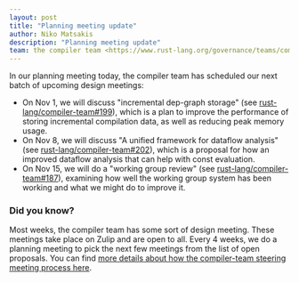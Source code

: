 ```yaml
---
layout: post
title: "Planning meeting update"
author: Niko Matsakis
description: "Planning meeting update"
team: the compiler team <https://www.rust-lang.org/governance/teams/compiler>
---
```


In our planning meeting today, the compiler team has scheduled our
next batch of upcoming design meetings:

* On Nov 1, we will discuss "incremental dep-graph storage" (see
  [rust-lang/compiler-team#199]), which is a plan to improve the
  performance of storing incremental compilation data, as well as
  reducing peak memory usage.
* On Nov 8, we will discuss "A unified framework for dataflow
  analysis" (see [rust-lang/compiler-team#202]), which is a proposal
  for how an improved dataflow analysis that can help with const
  evaluation.
* On Nov 15, we will do a "working group review" (see
  [rust-lang/compiler-team#187]), examining how well the working group
  system has been working and what we might do to improve it.

[rust-lang/compiler-team#202]: https://github.com/rust-lang/compiler-team/issues/202
[rust-lang/compiler-team#199]: https://github.com/rust-lang/compiler-team/issues/199
[rust-lang/compiler-team#187]: https://github.com/rust-lang/compiler-team/issues/187

### Did you know?

Most weeks, the compiler team has some sort of design meeting. These
meetings take place on Zulip and are open to all. Every 4 weeks, we do
a planning meeting to pick the next few meetings from the list of open
proposals. You can find [more details about how the compiler-team
steering meeting process here][details].

[details]: https://rust-lang.github.io/compiler-team/about/steering-meeting/

